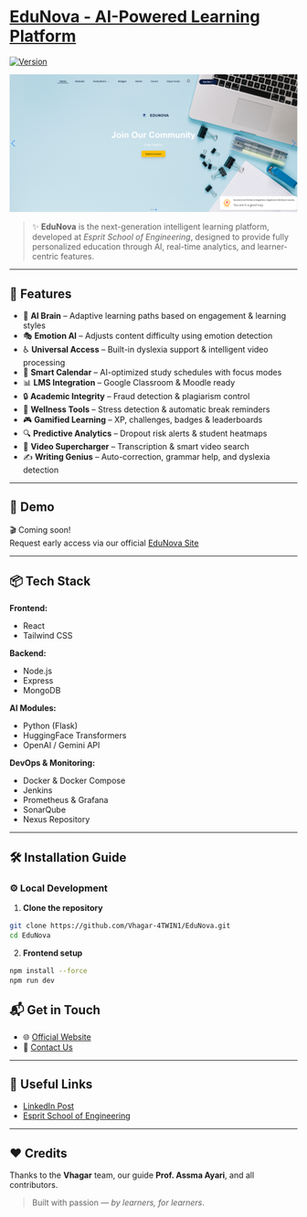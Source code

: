 # [EduNova - AI-Powered Learning Platform](https://your-link-here.com)  
[![Version](https://img.shields.io/badge/version-1.0.0-blue.svg)](https://github.com/Vhagar-4TWIN1/EduNova_Back.git)

![EduNova Preview](Edunova.png)

> ✨ **EduNova** is the next-generation intelligent learning platform, developed at *Esprit School of Engineering*, designed to provide fully personalized education through AI, real-time analytics, and learner-centric features.

---

## 🚀 Features

- 🤖 **AI Brain** – Adaptive learning paths based on engagement & learning styles  
- 🎭 **Emotion AI** – Adjusts content difficulty using emotion detection  
- ♿ **Universal Access** – Built-in dyslexia support & intelligent video processing  
- 📅 **Smart Calendar** – AI-optimized study schedules with focus modes  
- 📊 **LMS Integration** – Google Classroom & Moodle ready  
- 🔒 **Academic Integrity** – Fraud detection & plagiarism control  
- 🧘 **Wellness Tools** – Stress detection & automatic break reminders  
- 🎮 **Gamified Learning** – XP, challenges, badges & leaderboards  
- 🔍 **Predictive Analytics** – Dropout risk alerts & student heatmaps  
- 🎥 **Video Supercharger** – Transcription & smart video search  
- ✍️ **Writing Genius** – Auto-correction, grammar help, and dyslexia detection  

---

## 📸 Demo

🎬 Coming soon!  
Request early access via our official [EduNova Site](https://your-link-here.com)

---

## 📦 Tech Stack

**Frontend:**
- React
- Tailwind CSS

**Backend:**
- Node.js
- Express
- MongoDB

**AI Modules:**
- Python (Flask)
- HuggingFace Transformers
- OpenAI / Gemini API

**DevOps & Monitoring:**
- Docker & Docker Compose
- Jenkins
- Prometheus & Grafana
- SonarQube
- Nexus Repository

---

## 🛠️ Installation Guide

### ⚙️ Local Development

1. **Clone the repository**

```bash
git clone https://github.com/Vhagar-4TWIN1/EduNova.git
cd EduNova
```

2. **Frontend setup**

```bash
npm install --force
npm run dev
```

## 📬 Get in Touch

- 🌐 [Official Website](https://your-link-here.com)
- 📧 [Contact Us](https://your-link-here.com/contact)

---

## 🔗 Useful Links

- [LinkedIn Post](https://linkedin.com/your-post)
- [Esprit School of Engineering](https://esprit.tn)

---

## ❤️ Credits

Thanks to the **Vhagar** team, our guide **Prof. Assma Ayari**, and all contributors.  
> Built with passion — *by learners, for learners*.
